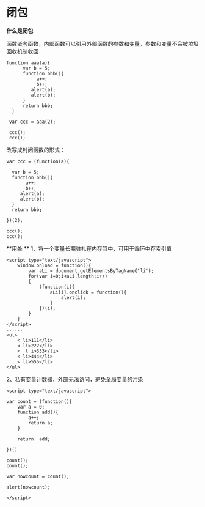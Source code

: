 # 闭包


**什么是闭包** 

函数嵌套函数，内部函数可以引用外部函数的参数和变量，参数和变量不会被垃圾回收机制收回

```
function aaa(a){      
      var b = 5;      
      function bbb(){
           a++;
           b++;
         alert(a);
         alert(b);
      }
      return bbb;
  }

 var ccc = aaa(2);

 ccc();
 ccc();
 ```
 
 
改写成封闭函数的形式：

```
var ccc = (function(a){

  var b = 5;
  function bbb(){
       a++;
       b++;
     alert(a);
     alert(b);
  }
  return bbb;

})(2);

ccc();
ccc();
```


**用处 **
1、将一个变量长期驻扎在内存当中，可用于循环中存索引值

```
<script type="text/javascript">
    window.onload = function(){
        var aLi = document.getElementsByTagName('li');
        for(var i=0;i<aLi.length;i++)
        {
            (function(i){
                aLi[i].onclick = function(){
                    alert(i);
                }
            })(i);
        }
    }
</script>
......
<ul>
    < li>111</li>
    < li>222</li>
    <  l i>333</li>
    < li>444</li>
    < li>555</li>
</ul>
```

2、私有变量计数器，外部无法访问，避免全局变量的污染


```
<script type="text/javascript">

var count = (function(){
    var a = 0;
    function add(){
        a++;
        return a;
    }

    return  add;

})()

count();
count();

var nowcount = count();

alert(nowcount);

</script>
```

